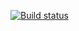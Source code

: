 [![Build status](https://ci.appveyor.com/api/projects/status/eoq5v6ymwauu88w2?svg=true)](https://ci.appveyor.com/project/Tanzilia81232/api2ci)
